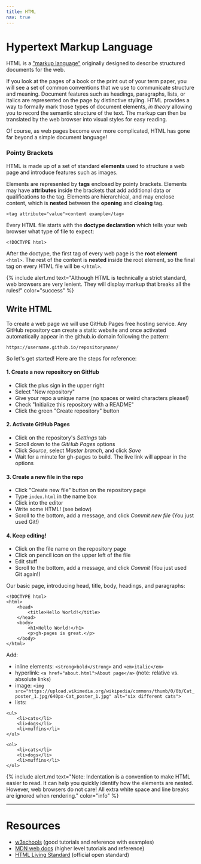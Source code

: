 ```yaml
---
title: HTML
nav: true
---
```


# Hypertext Markup Language

HTML is a ["markup language"](https://en.wikipedia.org/wiki/Markup_language) originally designed to describe structured documents for the web.

If you look at the pages of a book or the print out of your term paper, you will see a set of common conventions that we use to communicate structure and meaning.
Document features such as headings, paragraphs, lists, or italics are represented on the page by distinctive styling. 
HTML provides a way to formally mark those types of document elements, *in theory* allowing you to record the semantic structure of the text.
The markup can then be translated by the web browser into visual styles for easy reading.

Of course, as web pages become ever more complicated, HTML has gone far beyond a simple document language!

### Pointy Brackets

HTML is made up of a set of standard **elements** used to structure a web page and introduce features such as images.

Elements are represented by **tags** enclosed by pointy brackets.
Elements may have **attributes** inside the brackets that add additional data or qualifications to the tag.
Elements are hierarchical, and may enclose content, which is **nested** between the **opening** and **closing** tag.

`<tag attribute="value">content example</tag>`

Every HTML file starts with the **doctype declaration** which tells your web browser what type of file to expect:

`<!DOCTYPE html>`

After the doctype, the first tag of every web page is the **root element** `<html>`.
The rest of the content is **nested** inside the root element, so the final tag on every HTML file will be `</html>`.

{% include alert.md text="Although HTML is technically a strict standard, web browsers are very lenient. They will display markup that breaks all the rules!" color="success" %}

## Write HTML

To create a web page we will use GitHub Pages free hosting service.
Any GitHub repository can create a static website and once activated automatically appear in the github.io domain following the pattern: 

`https://username.github.io/repositoryname/`

So let's get started!
Here are the steps for reference:

#### 1. Create a new repository on GitHub

- Click the plus sign in the upper right
- Select "New repository"
- Give your repo a unique name (no spaces or weird characters please!)
- Check "Initialize this repository with a README"
- Click the green "Create repository" button

#### 2. Activate GitHub Pages

- Click on the repository's *Settings* tab
- Scroll down to the *GitHub Pages* options
- Click *Source*, select *Master branch*, and click *Save*
- Wait for a minute for gh-pages to build. The live link will appear in the options

#### 3. Create a new file in the repo

- Click "Create new file" button on the repository page
- Type `index.html` in the name box
- Click into the editor
- Write some HTML! (see below)
- Scroll to the bottom, add a message, and click *Commit new file* (You just used Git!)

#### 4. Keep editing!

- Click on the file name on the repository page
- Click on pencil icon on the upper left of the file
- Edit stuff
- Scroll to the bottom, add a message, and click *Commit* (You just used Git again!)

Our basic page, introducing head, title, body, headings, and paragraphs:

```
<!DOCTYPE html>
<html>
    <head>
        <title>Hello World!</title>
    </head>
    <body>
        <h1>Hello World!</h1>
        <p>gh-pages is great.</p>
    </body>
</html>
```

Add:

- inline elements: `<strong>bold</strong>` and `<em>italic</em>`
- hyperlink: `<a href="about.html">About page</a>` (note: relative vs. absolute links)
- image: `<img src="https://upload.wikimedia.org/wikipedia/commons/thumb/0/0b/Cat_poster_1.jpg/640px-Cat_poster_1.jpg" alt="six different cats">`
- lists:

```
<ul>
    <li>cats</li>
    <li>dogs</li>
    <li>muffins</li>
</ul>

<ol>
    <li>cats</li>
    <li>dogs</li>
    <li>muffins</li>
</ol>
```

{% include alert.md text="Note: Indentation is a convention to make HTML easier to read. It can help you quickly identify how the elements are nested. However, web browsers do not care! All extra white space and line breaks are ignored when rendering." color="info" %}

---------

# Resources 

- [w3schools](https://www.w3schools.com/) (good tutorials and reference with examples)
- [MDN web docs](https://developer.mozilla.org/en-US/) (higher level tutorials and reference)
- [HTML Living Standard](https://html.spec.whatwg.org/multipage/) (official open standard)
